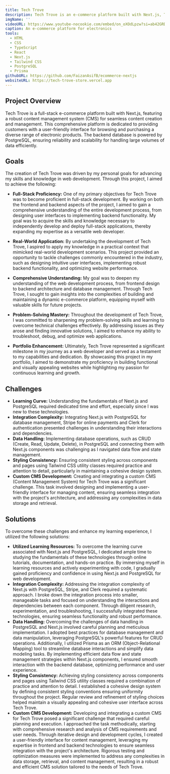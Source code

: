```yaml
---
title: Tech Trove
description: Tech Trove is an e-commerce platform built with Next.js, Tailwind CSS, and PostgreSQL, offering a diverse range of electronic gadgets and appliances, aiming to provide a seamless shopping experience for tech enthusiasts and casual buyers alike.
imgName: ''
videoURL: https://www.youtube-nocookie.com/embed/on_oXOdLpzw?si=ab42GRDuMr2ntORL&modestbranding=1&autohide=1&&rl=0
caption: An e-commerce platform for electronics
tools:
  - HTML
  - CSS
  - TypeScript
  - React
  - Next.js
  - Tailwind CSS
  - PostgreSQL
  - Prisma
githubURL: https://github.com/FaizanAsifB/ecommerce-nextjs
websiteURL: https://tech-trove-store.vercel.app
---
```


## Project Overview

Tech Trove is a full-stack e-commerce platform built with Next.js, featuring a robust content management system (CMS) for seamless content creation and management. This comprehensive platform is dedicated to providing customers with a user-friendly interface for browsing and purchasing a diverse range of electronic products. The backend database is powered by PostgreSQL, ensuring reliability and scalability for handling large volumes of data efficiently.

## Goals

The creation of Tech Trove was driven by my personal goals for advancing my skills and knowledge in web development. Through this project, I aimed to achieve the following:

- **Full-Stack Proficiency:** One of my primary objectives for Tech Trove was to become proficient in full-stack development. By working on both the frontend and backend aspects of the project, I aimed to gain a comprehensive understanding of the entire development process, from designing user interfaces to implementing backend functionality. My goal was to acquire the skills and knowledge necessary to independently develop and deploy full-stack applications, thereby expanding my expertise as a versatile web developer.

- **Real-World Application:** By undertaking the development of Tech Trove, I aspired to apply my knowledge in a practical context that mimicked real-world development scenarios. This project provided an opportunity to tackle challenges commonly encountered in the industry, such as designing intuitive user interfaces, implementing robust backend functionality, and optimizing website performance.

- **Comprehensive Understanding:** My goal was to deepen my understanding of the web development process, from frontend design to backend architecture and database management. Through Tech Trove, I sought to gain insights into the complexities of building and maintaining a dynamic e-commerce platform, equipping myself with valuable skills for future projects.

- **Problem-Solving Mastery:** Throughout the development of Tech Trove, I was committed to sharpening my problem-solving skills and learning to overcome technical challenges effectively. By addressing issues as they arose and finding innovative solutions, I aimed to enhance my ability to troubleshoot, debug, and optimize web applications.

- **Portfolio Enhancement:** Ultimately, Tech Trove represented a significant milestone in my journey as a web developer and served as a testament to my capabilities and dedication. By showcasing this project in my portfolio, I aimed to demonstrate my proficiency in building functional and visually appealing websites while highlighting my passion for continuous learning and growth.

## Challenges

- **Learning Curve:** Understanding the fundamentals of Next.js and PostgreSQL required dedicated time and effort, especially since I was new to these technologies.
- **Integration Complexity:** Integrating Next.js with PostgreSQL for database management, Stripe for online payments and Clerk for authentication presented challenges in understanding their interactions and dependencies.
- **Data Handling:** Implementing database operations, such as CRUD (Create, Read, Update, Delete), in PostgreSQL and connecting them with Next.js components was challenging as I navigated data flow and state management.
- **Styling Consistency:** Ensuring consistent styling across components and pages using Tailwind CSS utility classes required practice and attention to detail, particularly in maintaining a cohesive design system.
- **Custom CMS Development:** Creating and integrating a custom CMS (Content Management System) for Tech Trove was a significant challenge. This task involved designing and implementing a user-friendly interface for managing content, ensuring seamless integration with the project's architecture, and addressing any complexities in data storage and retrieval.

## Solutions

To overcome these challenges and enhance my learning experience, I utilized the following solutions:

- **Utilized Learning Resources:** To overcome the learning curve associated with Next.js and PostgreSQL, I dedicated ample time to studying the fundamentals of these technologies through online tutorials, documentation, and hands-on practice. By immersing myself in learning resources and actively experimenting with code, I gradually gained proficiency and confidence in using Next.js and PostgreSQL for web development.
- **Integration Complexity:** Addressing the integration complexity of Next.js with PostgreSQL, Stripe, and Clerk required a systematic approach. I broke down the integration process into smaller, manageable tasks and focused on understanding the interactions and dependencies between each component. Through diligent research, experimentation, and troubleshooting, I successfully integrated these technologies, ensuring seamless functionality and robust performance.
- **Data Handling:** Overcoming the challenges of data handling in PostgreSQL and Next.js involved careful planning and meticulous implementation. I adopted best practices for database management and data manipulation, leveraging PostgreSQL's powerful features for CRUD operations. Additionally, I utilized Prisma as an ORM (Object-Relational Mapping) tool to streamline database interactions and simplify data modeling tasks. By implementing efficient data flow and state management strategies within Next.js components, I ensured smooth interaction with the backend database, optimizing performance and user experience.
- **Styling Consistency:** Achieving styling consistency across components and pages using Tailwind CSS utility classes required a combination of practice and attention to detail. I established a cohesive design system by defining consistent styling conventions ensuring uniformity throughout the project. Regular review and refinement of styling choices helped maintain a visually appealing and cohesive user interface across Tech Trove.
- **Custom CMS Development:** Developing and integrating a custom CMS for Tech Trove posed a significant challenge that required careful planning and execution. I approached the task methodically, starting with comprehensive research and analysis of CMS requirements and user needs. Through iterative design and development cycles, I created a user-friendly interface for content management, leveraging my expertise in frontend and backend technologies to ensure seamless integration with the project's architecture. Rigorous testing and optimization measures were implemented to address any complexities in data storage, retrieval, and content management, resulting in a robust and efficient CMS solution tailored to the needs of Tech Trove.
